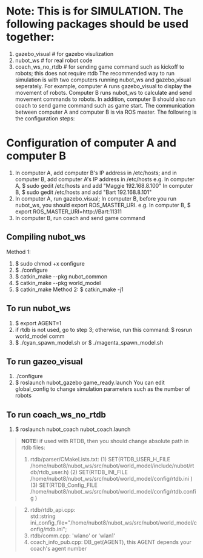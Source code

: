 # Note: This is for SIMULATION. The following packages should be used together:
1. gazebo_visual		# for gazebo visulization
2. nubot_ws			# for real robot code
3. coach_ws_no_rtdb		# for sending game command such as kickoff to robots; this does not require rtdb
    The recommended way to run simulation is with two computers running nubot_ws and gazebo_visual seperately. For example, computer A runs gazebo_visual to display the movement of robots. Computer B runs nubot_ws to calculate and send movement commands to robots. In addition, computer B should also run coach to send game command such as game start. 
    The communication between computer A and computer B is via ROS master. The following is the configuration steps:

# Configuration of computer A and computer B
1. In computer A, add computer B's IP address in /etc/hosts; and in computer B, add computer A's IP address in /etc/hosts
e.g. In computer A, $ sudo gedit /etc/hosts and add "Maggie 192.168.8.100"
     In computer B, $ sudo gedit /etc/hosts and add "Bart   192.168.8.101"
2. In computer A, run gazebo_visual; In computer B, before you run nubot_ws, you should export ROS_MASTER_URI.
e.g. In computer B, $ export ROS_MASTER_URI=http://Bart:11311
3. In computer B, run coach and send game command

## Compiling nubot_ws
Method 1:
1. $ sudo chmod +x configure
2. $ ./configure
3. $ catkin_make --pkg nubot_common
4. $ catkin_make --pkg world_model
5. $ catkin_make
Method 2:
$ catkin_make -j1

## To run nubot_ws
1. $ export AGENT=1
2. if rtdb is not used, go to step 3; otherwise, run this command: 
   $ rosrun world_model comm
3. $ ./cyan_spawn_model.sh   or   $ ./magenta_spawn_model.sh

## To run gazeo_visual
1. ./configure
2. $ roslaunch nubot_gazebo game_ready.launch
You can edit global_config to change simulation parameters such as the number of robots

## To run coach_ws_no_rtdb
1. $ roslaunch nubot_coach nubot_coach.launch


> **NOTE:** if used with RTDB, then you should change absolute path in rtdb files:
> 1. rtdb/parser/CMakeLists.txt:
    (1) SET(RTDB_USER_H_FILE   /home/nubot8/nubot_ws/src/nubot/world_model/include/nubot/rtdb/rtdb_user.h)
    (2) SET(RTDB_INI_FILE      /home/nubot8/nubot_ws/src/nubot/world_model/config/rtdb.ini )
    (3) SET(RTDB_Config_FILE   /home/nubot8/nubot_ws/src/nubot/world_model/config/rtdb.config )

> 2. rtdb/rtdb_api.cpp:    
    std::string ini_config_file="/home/nubot8/nubot_ws/src/nubot/world_model/config/rtdb.ini";
> 3. rtdb/comm.cpp: 'wlano' or 'wlan1'
> 4. coach_info_pub.cpp: DB_get(AGENT), this AGENT depends your coach's agent number
